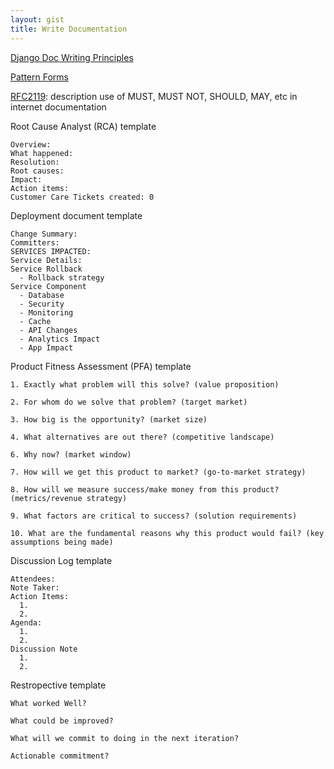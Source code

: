 ```yaml
---
layout: gist
title: Write Documentation
---
```


[Django Doc Writing Principles](https://jacobian.org/writing/great-documentation/)

[Pattern Forms](https://www.martinfowler.com/articles/writingPatterns.html)

[RFC2119](https://tools.ietf.org/html/rfc2119): description use of MUST, MUST NOT, SHOULD, MAY, etc in internet documentation

Root Cause Analyst (RCA) template
```
Overview:
What happened:
Resolution:
Root causes:
Impact:
Action items:
Customer Care Tickets created: 0
```

Deployment document template
```
Change Summary:
Committers:
SERVICES IMPACTED:
Service Details:
Service Rollback
  - Rollback strategy
Service Component 
  - Database
  - Security
  - Monitoring
  - Cache
  - API Changes
  - Analytics Impact
  - App Impact
```

Product Fitness Assessment (PFA) template
```
1. Exactly what problem will this solve? (value proposition)

2. For whom do we solve that problem? (target market)

3. How big is the opportunity? (market size)

4. What alternatives are out there? (competitive landscape)

6. Why now? (market window)

7. How will we get this product to market? (go-to-market strategy)

8. How will we measure success/make money from this product? (metrics/revenue strategy)

9. What factors are critical to success? (solution requirements)

10. What are the fundamental reasons why this product would fail? (key assumptions being made)
```

Discussion Log template
```
Attendees:
Note Taker:
Action Items:
  1. 
  2.
Agenda:
  1.
  2.
Discussion Note
  1.
  2.
```

Restropective template
```
What worked Well?

What could be improved?

What will we commit to doing in the next iteration?

Actionable commitment?


```
